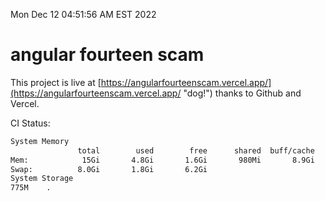 Mon Dec 12 04:51:56 AM EST 2022

# angular fourteen scam


This project is live at [https://angularfourteenscam.vercel.app/](https://angularfourteenscam.vercel.app/ "dog!") thanks to Github and Vercel.

CI Status: 

```bash
System Memory
               total        used        free      shared  buff/cache   available
Mem:            15Gi       4.8Gi       1.6Gi       980Mi       8.9Gi       8.9Gi
Swap:          8.0Gi       1.8Gi       6.2Gi
System Storage
775M	.
